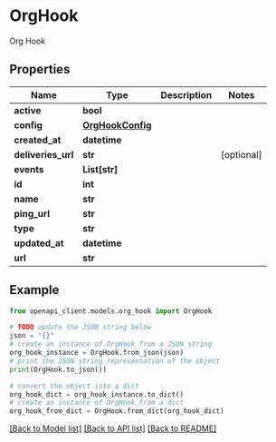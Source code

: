 # OrgHook

Org Hook

## Properties

Name | Type | Description | Notes
------------ | ------------- | ------------- | -------------
**active** | **bool** |  | 
**config** | [**OrgHookConfig**](OrgHookConfig.md) |  | 
**created_at** | **datetime** |  | 
**deliveries_url** | **str** |  | [optional] 
**events** | **List[str]** |  | 
**id** | **int** |  | 
**name** | **str** |  | 
**ping_url** | **str** |  | 
**type** | **str** |  | 
**updated_at** | **datetime** |  | 
**url** | **str** |  | 

## Example

```python
from openapi_client.models.org_hook import OrgHook

# TODO update the JSON string below
json = "{}"
# create an instance of OrgHook from a JSON string
org_hook_instance = OrgHook.from_json(json)
# print the JSON string representation of the object
print(OrgHook.to_json())

# convert the object into a dict
org_hook_dict = org_hook_instance.to_dict()
# create an instance of OrgHook from a dict
org_hook_from_dict = OrgHook.from_dict(org_hook_dict)
```
[[Back to Model list]](../README.md#documentation-for-models) [[Back to API list]](../README.md#documentation-for-api-endpoints) [[Back to README]](../README.md)


